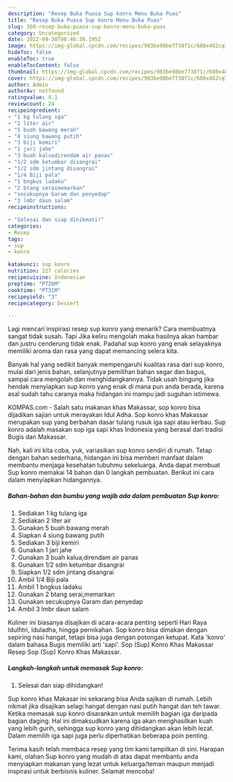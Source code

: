 ```yaml
---
description: "Resep Buka Puasa Sup konro Menu Buka Puas"
title: "Resep Buka Puasa Sup konro Menu Buka Puas"
slug: 360-resep-buka-puasa-sup-konro-menu-buka-puas
category: Uncategorized
date: 2022-09-30T06:46:38.195Z
image: https://img-global.cpcdn.com/recipes/983be98be7738f1c/680x482cq70/sup-konro-foto-resep-utama.jpg
hideToc: false
enableToc: true
enableTocContent: false
thumbnail: https://img-global.cpcdn.com/recipes/983be98be7738f1c/680x482cq70/sup-konro-foto-resep-utama.jpg
cover: https://img-global.cpcdn.com/recipes/983be98be7738f1c/680x482cq70/sup-konro-foto-resep-utama.jpg
author: Admin
authorAv: notfound
ratingvalue: 4.1
reviewcount: 24
recipeingredient:
- "1 kg tulang iga"
- "2 liter air"
- "5 buah bawang merah"
- "4 siung bawang putih"
- "3 biji kemiri"
- "1 jari jahe"
- "3 buah kaluadirendam air panas"
- "1/2 sdm ketumbar disangrai"
- "1/2 sdm jintang disangrai"
- "1/4 Biji pala"
- "1 bngkus ladaku"
- "2 btang seraimemarkan"
- "secukupnya Garam dan penyedap"
- "3 lmbr daun salam"
recipeinstructions:

- "Selesai dan siap dinikmati!"
categories:
- Resep
tags:
- sup
- konro

katakunci: sup konro 
nutrition: 227 calories
recipecuisine: Indonesian
preptime: "PT26M"
cooktime: "PT31M"
recipeyield: "3"
recipecategory: Dessert

---
```



Lagi mencari inspirasi resep sup konro yang menarik? Cara membuatnya sangat tidak susah. Tapi Jika keliru mengolah maka hasilnya akan hambar dan justru cenderung tidak enak. Padahal sup konro yang enak selayaknya memiliki aroma dan rasa yang dapat memancing selera kita.


Banyak hal yang sedikit banyak mempengaruhi kualitas rasa dari sup konro, mulai dari jenis bahan, selanjutnya pemilihan bahan segar dan bagus, sampai cara mengolah dan menghidangkannya. Tidak usah bingung jika hendak menyiapkan sup konro yang enak di mana pun anda berada, karena asal sudah tahu caranya maka hidangan ini mampu jadi suguhan istimewa.

KOMPAS.com - Salah satu makanan khas Makassar, sop konro bisa dijadikan sajian untuk merayakan Idul Adha. Sop konro khas Makassar merupakan sup yang berbahan dasar tulang rusuk iga sapi atau kerbau. Sup konro adalah masakan sop iga sapi khas Indonesia yang berasal dari tradisi Bugis dan Makassar.


Nah, kali ini kita coba, yuk, variasikan sup konro sendiri di rumah. Tetap dengan bahan sederhana, hidangan ini bisa memberi manfaat dalam membantu menjaga kesehatan tubuhmu sekeluarga. Anda dapat membuat Sup konro memakai 14 bahan dan 0 langkah pembuatan. Berikut ini cara dalam menyiapkan hidangannya.

<!--inarticleads1-->

##### Bahan-bahan dan bumbu yang wajib ada dalam pembuatan Sup konro:

1. Sediakan 1 kg tulang iga
1. Sediakan 2 liter air
1. Gunakan 5 buah bawang merah
1. Siapkan 4 siung bawang putih
1. Sediakan 3 biji kemiri
1. Gunakan 1 jari jahe
1. Gunakan 3 buah kalua,direndam air panas
1. Gunakan 1/2 sdm ketumbar disangrai
1. Siapkan 1/2 sdm jintang disangrai
1. Ambil 1/4 Biji pala
1. Ambil 1 bngkus ladaku
1. Gunakan 2 btang serai,memarkan
1. Gunakan secukupnya Garam dan penyedap
1. Ambil 3 lmbr daun salam


Kuliner ini biasanya disajikan di acara-acara penting seperti Hari Raya Idulfitri, Iduladha, hingga pernikahan. Sop konro bisa dimakan dengan sepiring nasi hangat, tetapi bisa juga dengan potongan ketupat. Kata &#39;konro&#39; dalam bahasa Bugis memiliki arti &#39;sapi&#39;. Sop (Sup) Konro Khas Makassar Resep Sop (Sup) Konro Khas Makassar. 

<!--inarticleads2-->

##### Langkah-langkah untuk memasak Sup konro:


1. Selesai dan siap dihidangkan!

Sup konro khas Makasar ini sekarang bisa Anda sajikan di rumah. Lebih nikmat jika disajikan selagi hangat dengan nasi putih hangat dan teh tawar. Ketika memasak sup konro disarankan untuk memilih bagian iga daripada bagian daging. Hal ini dimaksudkan karena iga akan menghasilkan kuah yang lebih gurih, sehingga sup konro yang dihidangkan akan lebih lezat. Dalam memilih iga sapi juga perlu diperhatikan beberapa poin penting. 

Terima kasih telah membaca resep yang tim kami tampilkan di sini. Harapan kami, olahan Sup konro yang mudah di atas dapat membantu anda menyiapkan makanan yang lezat untuk keluarga/teman maupun menjadi inspirasi untuk berbisnis kuliner. Selamat mencoba!
